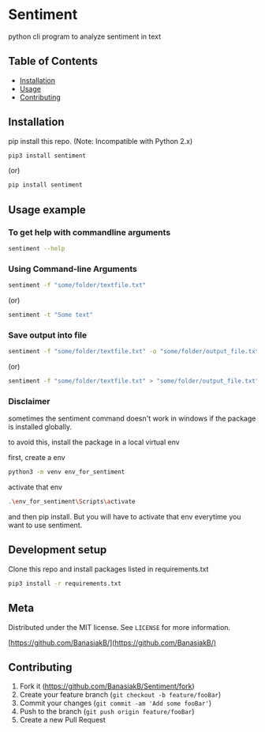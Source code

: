 # Sentiment

python cli program to analyze sentiment in text

## Table of Contents

- [Installation](#installation)
- [Usage](#usage)
- [Contributing](#contributing)

## Installation

pip install this repo.
(Note: Incompatible with Python 2.x)

```sh
pip3 install sentiment
```

(or)

```sh
pip install sentiment
```

## Usage example

### To get help with commandline arguments

```sh
sentiment --help
```

### Using Command-line Arguments

```sh
sentiment -f "some/folder/textfile.txt"
```

(or)

```sh
sentiment -t "Some text"
```

### Save output into file

```sh
sentiment -f "some/folder/textfile.txt" -o "some/folder/output_file.txt"
```

(or)

```sh
sentiment -f "some/folder/textfile.txt" > "some/folder/output_file.txt"
```

### Disclaimer

sometimes the sentiment command doesn't work in windows if the package is installed globally.

to avoid this, install the package in a local virtual env

first, create a env

```sh
python3 -m venv env_for_sentiment
```

activate that env

```sh
.\env_for_sentiment\Scripts\activate
```

and then pip install. But you will have to activate that env everytime you want to use sentiment.

## Development setup

Clone this repo and install packages listed in requirements.txt

```sh
pip3 install -r requirements.txt
```

## Meta

Distributed under the MIT license. See `LICENSE` for more information.

[https://github.com/BanasiakB/](https://github.com/BanasiakB/)

## Contributing

1. Fork it (<https://github.com/BanasiakB/Sentiment/fork>)
2. Create your feature branch (`git checkout -b feature/fooBar`)
3. Commit your changes (`git commit -am 'Add some fooBar'`)
4. Push to the branch (`git push origin feature/fooBar`)
5. Create a new Pull Request
